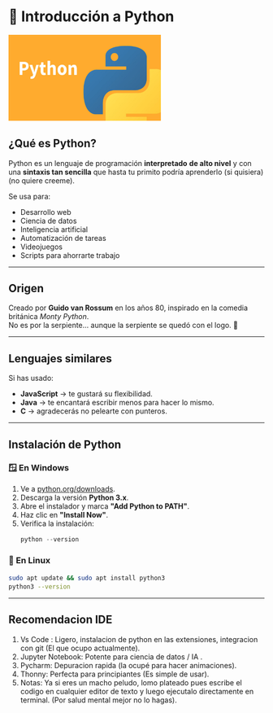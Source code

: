# 🐍 Introducción a Python

<img src="../imagenes/python.jpg" alt="Logo de Python" width="300">

## ¿Qué es Python?

Python es un lenguaje de programación **interpretado**  **de alto nivel** y con una **sintaxis tan sencilla** que hasta tu primito podría aprenderlo (si quisiera)(no quiere creeme).

Se usa para:
- Desarrollo web
- Ciencia de datos
- Inteligencia artificial
- Automatización de tareas
- Videojuegos
- Scripts para ahorrarte trabajo

---

## Origen
Creado por **Guido van Rossum** en los años 80, inspirado en la comedia británica *Monty Python*.  
No es por la serpiente... aunque la serpiente se quedó con el logo. 🐍

---

## Lenguajes similares
Si has usado:
- **JavaScript** → te gustará su flexibilidad.
- **Java** → te encantará escribir menos para hacer lo mismo.
- **C** → agradecerás no pelearte con punteros.

---

## Instalación de Python

### 🪟 En Windows
1. Ve a [python.org/downloads](https://www.python.org/downloads/).
2. Descarga la versión **Python 3.x**.
3. Abre el instalador y marca **"Add Python to PATH"**.
4. Haz clic en **"Install Now"**.
5. Verifica la instalación:
   ```powershell
   python --version
    ```

### 🐧 En Linux
```bash
sudo apt update && sudo apt install python3
python3 --version

```
---
## Recomendacion IDE

1. Vs Code : Ligero, instalacion de python en las extensiones, integracion con git (El que ocupo actualmente).
2. Jupyter Notebook: Potente para ciencia de datos / IA .
3. Pycharm: Depuracion rapida (la ocupé para hacer animaciones).
4. Thonny: Perfecta para principiantes (Es simple de usar).
5. Notas: Ya si eres un macho peludo, lomo plateado pues escribe el codigo en cualquier editor de texto y luego ejecutalo directamente en terminal. (Por salud mental mejor no lo hagas).



